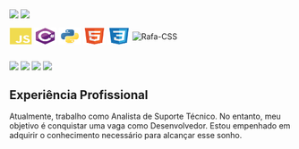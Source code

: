 <div>
  <img align="center" src="https://github-readme-stats.vercel.app/api?username=yclemente1357&show_icons=true&theme=holi" />
  <img align="center" src="https://github-readme-stats.vercel.app/api/top-langs/?username=yclemente1357&theme=holi&layout=compact" />
</div>
 
<div style="display: inline_block"><br>
  <img align="center" alt="Rafa-Js" height="30" width="40" src="https://raw.githubusercontent.com/devicons/devicon/master/icons/javascript/javascript-plain.svg">
  <img align="center" alt="Rafa-Csharp" height="30" width="40" src="https://raw.githubusercontent.com/devicons/devicon/master/icons/csharp/csharp-original.svg">
  <img align="center" alt="Rafa-Python" height="30" width="40" src="https://raw.githubusercontent.com/devicons/devicon/master/icons/python/python-original.svg">
  <img align="center" alt="Rafa-HTML" height="30" width="40" src="https://raw.githubusercontent.com/devicons/devicon/master/icons/html5/html5-original.svg">
  <img align="center" alt="Rafa-CSS" height="30" width="40" src="https://raw.githubusercontent.com/devicons/devicon/master/icons/css3/css3-original.svg">
  <img align="center" alt="Rafa-CSS" height="35" width="45" src="https://cdn.jsdelivr.net/gh/devicons/devicon@latest/icons/bootstrap/bootstrap-original.svg">
          
</div>
  
  ##
 
<div> 
  <a href="https://instagram.com/yuri_alves135" target="_blank"><img src="https://img.shields.io/badge/-Instagram-%23E4405F?style=for-the-badge&logo=instagram&logoColor=white" target="_blank"></a>
 <a href="https://www.facebook.com/yuri.alves.505523?mibextid=rS40aB7S9Ucbxw6v" target="_blank"><img src="https://img.shields.io/badge/Facebook-1877F2?style=for-the-badge&logo=facebook&logoColor=white"></a> 
  <a href = "mailto:yclemente2003@gmail.com"><img src="https://img.shields.io/badge/-Gmail-%23333?style=for-the-badge&logo=gmail&logoColor=white" target="_blank"></a>
  <a href="https://www.linkedin.com/in/yuri-alves-clemente?" target="_blank"><img src="https://img.shields.io/badge/-LinkedIn-%230077B5?style=for-the-badge&logo=linkedin&logoColor=white" target="_blank"></a> 
  
</div>


  ## Experiência Profissional
  
  Atualmente, trabalho como Analista de Suporte Técnico. No entanto, meu objetivo é conquistar uma vaga como Desenvolvedor. Estou empenhado em adquirir o conhecimento necessário para alcançar esse sonho.
